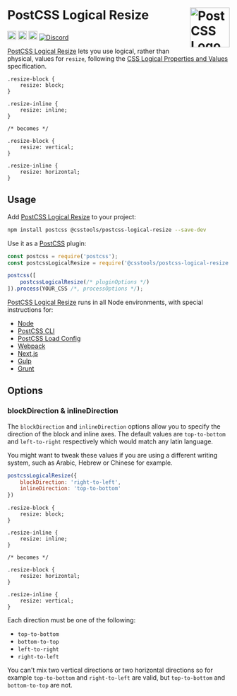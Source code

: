 # PostCSS Logical Resize [<img src="https://postcss.github.io/postcss/logo.svg" alt="PostCSS Logo" width="90" height="90" align="right">][PostCSS]

[<img alt="npm version" src="https://img.shields.io/npm/v/@csstools/postcss-logical-resize.svg" height="20">][npm-url] [<img alt="CSS Standard Status" src="https://cssdb.org/images/badges/TODO.svg" height="20">][css-url] [<img alt="Build Status" src="https://github.com/csstools/postcss-plugins/workflows/test/badge.svg" height="20">][cli-url] [<img alt="Discord" src="https://shields.io/badge/Discord-5865F2?logo=discord&logoColor=white">][discord]

[PostCSS Logical Resize] lets you use logical, rather than physical, values for `resize`, following the [CSS Logical Properties and Values] specification.

```pcss
.resize-block {
	resize: block;
}

.resize-inline {
	resize: inline;
}

/* becomes */

.resize-block {
	resize: vertical;
}

.resize-inline {
	resize: horizontal;
}
```

## Usage

Add [PostCSS Logical Resize] to your project:

```bash
npm install postcss @csstools/postcss-logical-resize --save-dev
```

Use it as a [PostCSS] plugin:

```js
const postcss = require('postcss');
const postcssLogicalResize = require('@csstools/postcss-logical-resize');

postcss([
	postcssLogicalResize(/* pluginOptions */)
]).process(YOUR_CSS /*, processOptions */);
```

[PostCSS Logical Resize] runs in all Node environments, with special
instructions for:

- [Node](INSTALL.md#node)
- [PostCSS CLI](INSTALL.md#postcss-cli)
- [PostCSS Load Config](INSTALL.md#postcss-load-config)
- [Webpack](INSTALL.md#webpack)
- [Next.js](INSTALL.md#nextjs)
- [Gulp](INSTALL.md#gulp)
- [Grunt](INSTALL.md#grunt)

## Options

### blockDirection & inlineDirection

The `blockDirection` and `inlineDirection` options allow you to specify the direction of the block and inline axes. The default values are `top-to-bottom` and `left-to-right` respectively which would match any latin language.

You might want to tweak these values if you are using a different writing system, such as Arabic, Hebrew or Chinese for example.

```js
postcssLogicalResize({
	blockDirection: 'right-to-left',
	inlineDirection: 'top-to-bottom'
})
```

```pcss
.resize-block {
	resize: block;
}

.resize-inline {
	resize: inline;
}

/* becomes */

.resize-block {
	resize: horizontal;
}

.resize-inline {
	resize: vertical;
}
```

Each direction must be one of the following:

- `top-to-bottom`
- `bottom-to-top`
- `left-to-right`
- `right-to-left`

You can't mix two vertical directions or two horizontal directions so for example `top-to-bottom` and `right-to-left` are valid, but `top-to-bottom` and `bottom-to-top` are not.

[cli-url]: https://github.com/csstools/postcss-plugins/actions/workflows/test.yml?query=workflow/test
[css-url]: https://cssdb.org/#TODO
[discord]: https://discord.gg/bUadyRwkJS
[npm-url]: https://www.npmjs.com/package/@csstools/postcss-logical-resize

[PostCSS]: https://github.com/postcss/postcss
[PostCSS Logical Resize]: https://github.com/csstools/postcss-plugins/tree/main/plugins/postcss-logical-resize
[CSS Logical Properties and Values]: https://www.w3.org/TR/css-logical-1/
